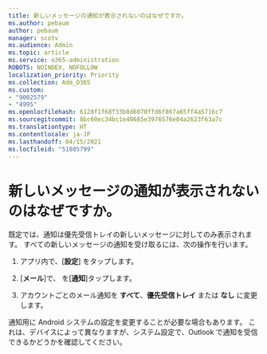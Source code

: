 ```yaml
---
title: 新しいメッセージの通知が表示されないのはなぜですか。
ms.author: pebaum
author: pebaum
manager: scotv
ms.audience: Admin
ms.topic: article
ms.service: o365-administration
ROBOTS: NOINDEX, NOFOLLOW
localization_priority: Priority
ms.collection: Adm_O365
ms.custom:
- "9002579"
- "4995"
ms.openlocfilehash: 6128f1f68f33b0d6070ffd6f867a65ff4a5716c7
ms.sourcegitcommit: 8bc60ec34bc1e40685e3976576e04a2623f63a7c
ms.translationtype: HT
ms.contentlocale: ja-JP
ms.lasthandoff: 04/15/2021
ms.locfileid: "51805799"
---
```

# <a name="why-dont-i-get-new-message-notifications"></a>新しいメッセージの通知が表示されないのはなぜですか。

既定では、通知は優先受信トレイの新しいメッセージに対してのみ表示されます。 すべての新しいメッセージの通知を受け取るには、次の操作を行います。

1. アプリ内で、[**設定**] をタップします。

2. [**メール**]で、 を[**通知**]タップします。

3. アカウントごとのメール通知を **すべて**、**優先受信トレイ** または **なし** に変更します。

通知用に Android システムの設定を変更することが必要な場合もあります。 これは、デバイスによって異なりますが、システム設定で、Outlook で通知を受信できるかどうかを確認してください。
